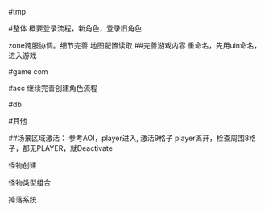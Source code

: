 #tmp

#整体
概要登录流程，新角色，登录旧角色

zone跨服协调。细节完善
地图配置读取
##完善游戏内容
	重命名，先用uin命名，进入游戏


#game com

#acc
	继续完善创建角色流程

#db

#其他

##场景区域激活：
	参考AOI，player进入, 激活9格子
	player离开，检查周围8格子，都无PLAYER，就Deactivate

怪物创建

怪物类型组合

掉落系统
